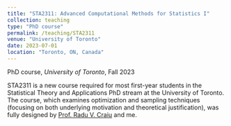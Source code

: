 ```yaml
---
title: "STA2311: Advanced Computational Methods for Statistics I"
collection: teaching
type: "PhD course"
permalink: /teaching/STA2311
venue: "University of Toronto"
date: 2023-07-01
location: "Toronto, ON, Canada"
---
```

<p> PhD course, <i>University of Toronto</i>, Fall 2023 </p>

STA2311 is a new course required for most first-year students in the Statistical Theory and Applications PhD stream at the University of Toronto. The course, which examines optimization and sampling techniques  (focusing on both underlying motivation and theoretical justification), was fully designed by [Prof. Radu V. Craiu](https://utstat.toronto.edu/craiu/) and me.
